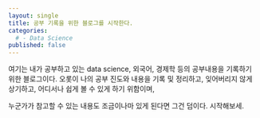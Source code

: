 ```yaml
---
layout: single
title: 공부 기록을 위한 블로그를 시작한다.
categories:
  # - Data Science
published: false
---
```


여기는 내가 공부하고 있는
data science, 외국어, 경제학 등의 공부내용을 기록하기 위한 블로그이다.
오롯이 나의 공부 진도와 내용을 기록 및 정리하고, 
잊어버리지 않게 상기하고,
어디서나 쉽게 볼 수 있게 하기 위함이며,

누군가가 참고할 수 있는 내용도 조금이나마 있게 된다면 그건 덤이다.
시작해보세.
